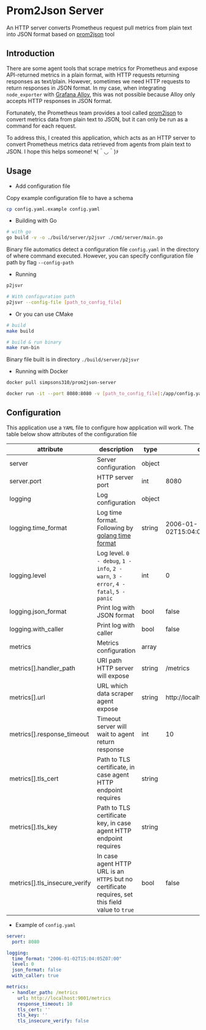 # Prom2Json Server

An HTTP server converts Prometheus request pull metrics from plain text into JSON format based on [prom2json](https://github.com/prometheus/prom2json) tool

## Introduction

There are some agent tools that scrape metrics for Prometheus and expose API-returned metrics in a plain format, with HTTP requests returning responses as text/plain. However, sometimes we need HTTP requests to return responses in JSON format. In my case, when integrating `node_exporter` with [Grafana Alloy](https://grafana.com/docs/alloy/latest/), this was not possible because Alloy only accepts HTTP responses in JSON format.

Fortunately, the Prometheus team provides a tool called [prom2json](https://github.com/prometheus/prom2json) to convert metrics data from plain text to JSON, but it can only be run as a command for each request.

To address this, I created this application, which acts as an HTTP server to convert Prometheus metrics data retrieved from agents from plain text to JSON. I hope this helps someone! ٩(＾◡＾)۶

## Usage

- Add configuration file

Copy example configuration file to have a schema

```bash
cp config.yaml.example config.yaml
```

- Building with Go

```bash
# with go
go build -v -o ./build/server/p2jsvr ./cmd/server/main.go
```

Binary file automatics detect a configuration file `config.yaml` in the directory of where command executed. However, you can specify configuration file path by flag `--config-path`

- Running

```bash
p2jsvr

# With configuration path
p2jsvr --config-file [path_to_config_file]
```

- Or you can use CMake

```bash
# build
make build

# build & run binary
make run-bin
```

Binary file built is in directory `./build/server/p2jsvr`

- Running with Docker

```bash
docker pull simpsons310/prom2json-server

docker run -it --port 8080:8080 -v [path_to_config_file]:/app/config.yaml simpsons310/prom2json-server
```

## Configuration

This application use a `YAML` file to configure how application will work. The table below show attributes of the configuration file

| attribute                     | description                                                                                      | type   | default                       |
|-------------------------------|--------------------------------------------------------------------------------------------------|--------|-------------------------------|
| server                        | Server configuration                                                                             | object |                               |
| server.port                   | HTTP server port                                                                                 | int    | 8080                          |
| logging                       | Log configuration                                                                                | object |                               |
| logging.time_format           | Log time format. Following by [golang time format](https://pkg.go.dev/time#pkg-constants)        | string | 2006-01-02T15:04:05Z07:00     |
| logging.level                 | Log level. `0 - debug`, `1 - info`, `2 - warn`, `3 - error`, `4 - fatal`, `5 - panic`            | int    | 0                             |
| logging.json_format           | Print log with JSON format                                                                       | bool   | false                         |
| logging.with_caller           | Print log with caller                                                                            | bool   | false                         |
| metrics                       | Metrics configuration                                                                            | array  |                               |
| metrics[].handler_path        | URI path HTTP server will expose                                                                 | string | /metrics                      |
| metrics[].url                 | URL which data scraper agent expose                                                              | string | http://localhost:9001/metrics |
| metrics[].response_timeout    | Timeout server will wait to agent return response                                                | int    | 10                            |
| metrics[].tls_cert            | Path to TLS certificate, in case agent HTTP endpoint requires                                    | string |                               |
| metrics[].tls_key             | Path to TLS certificate key, in case agent HTTP endpoint requires                                | string |                               |
| metrics[].tls_insecure_verify | In case agent HTTP URL is an `HTTPS` but no certificate requires, set this field value to `true` | bool   | false                         |

- Example of `config.yaml`

```yaml
server:
  port: 8080

logging:
  time_format: "2006-01-02T15:04:05Z07:00"
  level: 0
  json_format: false
  with_caller: true

metrics:
  - handler_path: /metrics
    url: http://localhost:9001/metrics
    response_timeout: 10
    tls_cert: ''
    tls_key: ''
    tls_insecure_verify: false
```
